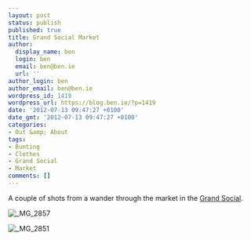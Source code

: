 ```yaml
---
layout: post
status: publish
published: true
title: Grand Social Market
author:
  display_name: ben
  login: ben
  email: ben@ben.ie
  url: ''
author_login: ben
author_email: ben@ben.ie
wordpress_id: 1419
wordpress_url: https://blog.ben.ie/?p=1419
date: '2012-07-13 09:47:27 +0100'
date_gmt: '2012-07-13 09:47:27 +0100'
categories:
- Out &amp; About
tags:
- Bunting
- Clothes
- Grand Social
- Market
comments: []
---
```

<p>A couple of shots from a wander through the market in the <a href="https://www.thegrandsocial.ie/" target="_blank">Grand Social</a>.</p>
<p><img class="aligncenter" alt="_MG_2857" src="https://farm8.staticflickr.com/7142/6796217177_f85c9f7729_z.jpg" /></p>
<p><img class="aligncenter" alt="_MG_2851" src="https://farm8.staticflickr.com/7141/6796201695_61cbb66586_z.jpg" /></p>
